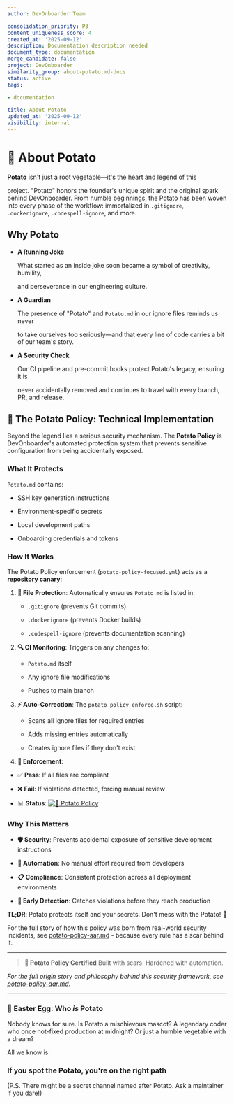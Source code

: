```yaml
---
author: DevOnboarder Team

consolidation_priority: P3
content_uniqueness_score: 4
created_at: '2025-09-12'
description: Documentation description needed
document_type: documentation
merge_candidate: false
project: DevOnboarder
similarity_group: about-potato.md-docs
status: active
tags:

- documentation

title: About Potato
updated_at: '2025-09-12'
visibility: internal
---
```


# 🥔 About Potato

**Potato** isn't just a root vegetable—it's the heart and legend of this

project. "Potato" honors the founder's unique spirit and the original spark
behind DevOnboarder. From humble beginnings, the Potato has been woven into
every phase of the workflow: immortalized in `.gitignore`, `.dockerignore`,
`.codespell-ignore`, and more.

## Why Potato

- **A Running Joke**

  What started as an inside joke soon became a symbol of creativity, humility,

  and perseverance in our engineering culture.

- **A Guardian**

  The presence of "Potato" and `Potato.md` in our ignore files reminds us never

  to take ourselves too seriously—and that every line of code carries a bit of
  our team's story.

- **A Security Check**

  Our CI pipeline and pre-commit hooks protect Potato's legacy, ensuring it is

  never accidentally removed and continues to travel with every branch, PR, and
  release.

## 🔐 The Potato Policy: Technical Implementation

Beyond the legend lies a serious security mechanism. The **Potato Policy** is DevOnboarder's automated protection system that prevents sensitive configuration from being accidentally exposed.

### What It Protects

`Potato.md` contains:

- SSH key generation instructions

- Environment-specific secrets

- Local development paths

- Onboarding credentials and tokens

### How It Works

The Potato Policy enforcement (`potato-policy-focused.yml`) acts as a **repository canary**:

1. **📁 File Protection**: Automatically ensures `Potato.md` is listed in:

    - `.gitignore` (prevents Git commits)

    - `.dockerignore` (prevents Docker builds)

    - `.codespell-ignore` (prevents documentation scanning)

2. **🔍 CI Monitoring**: Triggers on any changes to:

    - `Potato.md` itself

    - Any ignore file modifications

    - Pushes to main branch

3. **⚡ Auto-Correction**: The `potato_policy_enforce.sh` script:

    - Scans all ignore files for required entries

    - Adds missing entries automatically

    - Creates ignore files if they don't exist

4. **🚨 Enforcement**:

- ✅ **Pass**: If all files are compliant

- ❌ **Fail**: If violations detected, forcing manual review

- 📊 **Status**: [![🥔 Potato Policy](https://github.com/theangrygamershowproductions/DevOnboarder/actions/workflows/potato-policy-focused.yml/badge.svg)](https://github.com/theangrygamershowproductions/DevOnboarder/actions/workflows/potato-policy-focused.yml)

### Why This Matters

- **🛡️ Security**: Prevents accidental exposure of sensitive development instructions

- **🔄 Automation**: No manual effort required from developers

- **📋 Compliance**: Consistent protection across all deployment environments

- **🚨 Early Detection**: Catches violations before they reach production

**TL;DR**: Potato protects itself and your secrets. Don't mess with the Potato! 🥔

For the full story of how this policy was born from real-world security incidents, see [potato-policy-aar.md](potato-policy-aar.md) - because every rule has a scar behind it.

---

> **🥔 Potato Policy Certified**
> Built with scars. Hardened with automation.

_For the full origin story and philosophy behind this security framework, see [potato-policy-aar.md](potato-policy-aar.md)._

---

### 🥚 Easter Egg: Who _is_ Potato

Nobody knows for sure.
Is Potato a mischievous mascot?
A legendary coder who once hot-fixed production at midnight?
Or just a humble vegetable with a dream?

All we know is:

### If you spot the Potato, you're on the right path

(P.S. There might be a secret channel named after Potato. Ask a maintainer if you dare!)
